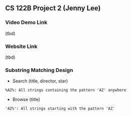 ## CS 122B Project 2 (Jenny Lee)

### Video Demo Link
(tbd)

### Website Link
(tbd)

### Substring Matching Design
- Search (title, director, star)
```
%AZ%: All strings containing the pattern 'AZ' anywhere
```
- Browse (title)
```
'AZ%': All strings starting with the pattern 'AZ'
```

